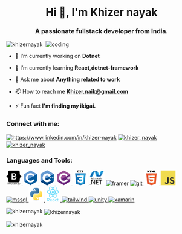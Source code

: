 <h1 align="center">Hi 👋, I'm Khizer nayak</h1>
<h3 align="center">A passionate fullstack developer from India.</h3>
<img align = "right" alt = "coding" width = "400" src = "https://www.bing.com/th/id/OGC.c072d63d5a6ada8c83abef48e223408c?pid=1.7&rurl=https%3a%2f%2fhackernoon.com%2fimages%2ff2px36fy.gif&ehk=KN%2bMXLf0LXJPMspgTKJE1oLBBm8C2GrCyCvoWYVQnro%3d" >

<p align="left"> <img src="https://komarev.com/ghpvc/?username=khizernayak&label=Profile%20views&color=0e75b6&style=flat" alt="khizernayak" /> </p>

- 🔭 I’m currently working on **Dotnet**

- 🌱 I’m currently learning **React,dotnet-framework**

- 💬 Ask me about **Anything related to work**

- 📫 How to reach me **Khizer.naik@gmail.com**

- ⚡ Fun fact **I'm finding my ikigai.**

<h3 align="left">Connect with me:</h3>
<p align="left">
<a href="https://linkedin.com/in/https://www.linkedin.com/in/khizer-nayak" target="blank"><img align="center" src="https://raw.githubusercontent.com/rahuldkjain/github-profile-readme-generator/master/src/images/icons/Social/linked-in-alt.svg" alt="https://www.linkedin.com/in/khizer-nayak" height="30" width="40" /></a>
<a href="https://instagram.com/khizer_nayak" target="blank"><img align="center" src="https://raw.githubusercontent.com/rahuldkjain/github-profile-readme-generator/master/src/images/icons/Social/instagram.svg" alt="khizer_nayak" height="30" width="40" /></a>
<a href="https://www.codechef.com/users/khizer_nayak" target="blank"><img align="center" src="https://cdn.jsdelivr.net/npm/simple-icons@3.1.0/icons/codechef.svg" alt="khizer_nayak" height="30" width="40" /></a>
</p>

<h3 align="left">Languages and Tools:</h3>
<p align="left"> <a href="https://getbootstrap.com" target="_blank" rel="noreferrer"> <img src="https://raw.githubusercontent.com/devicons/devicon/master/icons/bootstrap/bootstrap-plain-wordmark.svg" alt="bootstrap" width="40" height="40"/> </a> <a href="https://www.cprogramming.com/" target="_blank" rel="noreferrer"> <img src="https://raw.githubusercontent.com/devicons/devicon/master/icons/c/c-original.svg" alt="c" width="40" height="40"/> </a> <a href="https://www.w3schools.com/cpp/" target="_blank" rel="noreferrer"> <img src="https://raw.githubusercontent.com/devicons/devicon/master/icons/cplusplus/cplusplus-original.svg" alt="cplusplus" width="40" height="40"/> </a> <a href="https://www.w3schools.com/cs/" target="_blank" rel="noreferrer"> <img src="https://raw.githubusercontent.com/devicons/devicon/master/icons/csharp/csharp-original.svg" alt="csharp" width="40" height="40"/> </a> <a href="https://www.w3schools.com/css/" target="_blank" rel="noreferrer"> <img src="https://raw.githubusercontent.com/devicons/devicon/master/icons/css3/css3-original-wordmark.svg" alt="css3" width="40" height="40"/> </a> <a href="https://dotnet.microsoft.com/" target="_blank" rel="noreferrer"> <img src="https://raw.githubusercontent.com/devicons/devicon/master/icons/dot-net/dot-net-original-wordmark.svg" alt="dotnet" width="40" height="40"/> </a>  <img src="https://www.vectorlogo.zone/logos/framer/framer-icon.svg" alt="framer" width="40" height="40"/> </a> <a href="https://git-scm.com/" target="_blank" rel="noreferrer"> <img src="https://www.vectorlogo.zone/logos/git-scm/git-scm-icon.svg" alt="git" width="40" height="40"/> </a> <a href="https://www.w3.org/html/" target="_blank" rel="noreferrer"> <img src="https://raw.githubusercontent.com/devicons/devicon/master/icons/html5/html5-original-wordmark.svg" alt="html5" width="40" height="40"/> </a> <a href="https://developer.mozilla.org/en-US/docs/Web/JavaScript" target="_blank" rel="noreferrer"> <img src="https://raw.githubusercontent.com/devicons/devicon/master/icons/javascript/javascript-original.svg" alt="javascript" width="40" height="40"/> </a> <a href="https://www.microsoft.com/en-us/sql-server" target="_blank" rel="noreferrer"> <img src="https://www.svgrepo.com/show/303229/microsoft-sql-server-logo.svg" alt="mssql" width="40" height="40"/> </a> <a href="https://www.python.org" target="_blank" rel="noreferrer"> <img src="https://raw.githubusercontent.com/devicons/devicon/master/icons/python/python-original.svg" alt="python" width="40" height="40"/> </a> <a href="https://reactjs.org/" target="_blank" rel="noreferrer"> <img src="https://raw.githubusercontent.com/devicons/devicon/master/icons/react/react-original-wordmark.svg" alt="react" width="40" height="40"/> </a> <a href="https://tailwindcss.com/" target="_blank" rel="noreferrer"> <img src="https://www.vectorlogo.zone/logos/tailwindcss/tailwindcss-icon.svg" alt="tailwind" width="40" height="40"/> </a> <a href="https://unity.com/" target="_blank" rel="noreferrer"> <img src="https://www.vectorlogo.zone/logos/unity3d/unity3d-icon.svg" alt="unity" width="40" height="40"/> </a> <a href="https://dotnet.microsoft.com/apps/xamarin" target="_blank" rel="noreferrer"> <img src="https://raw.githubusercontent.com/detain/svg-logos/780f25886640cef088af994181646db2f6b1a3f8/svg/xamarin.svg" alt="xamarin" width="40" height="40"/> </a> </p>

<p><img align="left" src="https://github-readme-stats.vercel.app/api/top-langs?username=khizernayak&show_icons=true&locale=en&layout=compact" alt="khizernayak" /></p>

<p>&nbsp;<img align="center" src="https://github-readme-stats.vercel.app/api?username=khizernayak&show_icons=true&locale=en" alt="khizernayak" /></p>

<p><img align="center" src="https://github-readme-streak-stats.herokuapp.com/?user=khizernayak&" alt="khizernayak" /></p>
